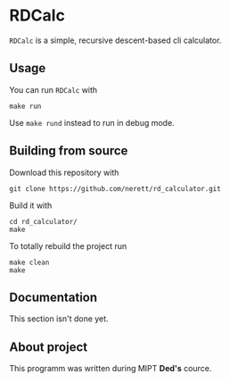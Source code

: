 # RDCalc
`RDCalc` is a simple, recursive descent-based cli calculator.

## Usage
You can run `RDCalc` with

```shell
make run
```

Use `make rund` instead to run in debug mode.

## Building from source
Download this repository with

```shell
git clone https://github.com/nerett/rd_calculator.git
```

Build it with

```shell
cd rd_calculator/
make
```

To totally rebuild the project run

```shell
make clean
make
```

## Documentation
This section isn't done yet.

## About project
This programm was written during MIPT **Ded's** cource.
